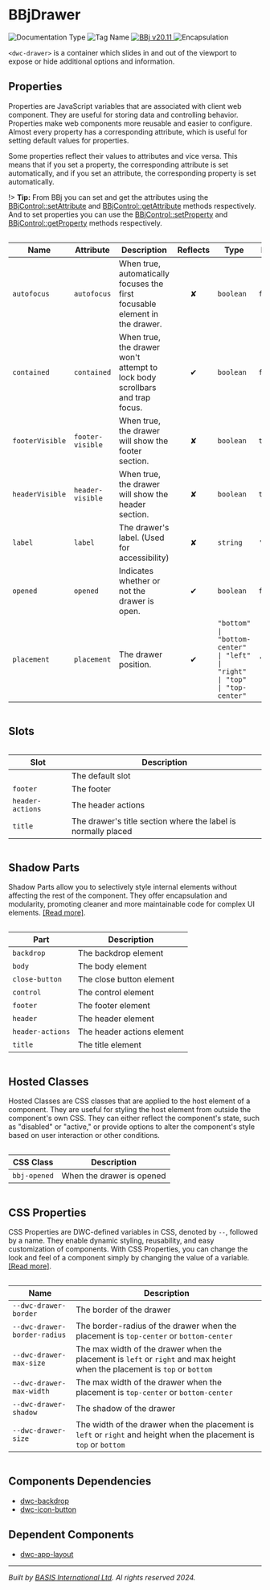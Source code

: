 # BBjDrawer
![Documentation Type](https://img.shields.io/badge/Documentation-dwc-%23006aff) ![Tag Name](https://img.shields.io/badge/Component-dwc--drawer-%23006aff) <a href="https://bbj-plugins.github.io/BBjDrawer/#/" title="The BBj Widget Name">
      <img src="https://img.shields.io/badge/Widget-BBjDrawer &#8599;-%23006aff" alt="BBj v20.11" />
    </a> ![Encapsulation](https://img.shields.io/badge/Encapsulation-shadow-%23006aff)

`<dwc-drawer>` is a container which slides in and out of the viewport to expose or hide additional options and information.


## Properties 


Properties are JavaScript variables that are associated with client web component.
They are useful for storing data and controlling behavior. Properties make web components more reusable and easier to configure.
Almost every property has a corresponding attribute, which is useful for setting default values for properties.

Some properties reflect their values to attributes and vice versa. This means that if you set a property, the corresponding attribute is set automatically, and if you set an attribute, the corresponding property is set automatically.

!> **Tip:** From BBj you can set and get the attributes using the [BBjControl::setAttribute](https://documentation.basis.cloud/BASISHelp/WebHelp/bbjobjects/SysGui/bbjcontrol/BBjControl_setAttribute.htm)
and [BBjControl::getAttribute](https://documentation.basis.cloud/BASISHelp/WebHelp/bbjobjects/SysGui/bbjcontrol/BBjControl_getAttribute.htm) methods respectively.
And to set properties you can use the [BBjControl::setProperty](https://documentation.basis.cloud/BASISHelp/WebHelp/bbjobjects/SysGui/bbjcontrol/BBjControl_setProperty.htm) and [BBjControl::getProperty](https://documentation.basis.cloud/BASISHelp/WebHelp/bbjobjects/SysGui/bbjcontrol/BBjControl_getProperty.htm) methods respectively.
<div style="overflow-x: auto;">

| Name              | Attribute          | Description                                                                 | Reflects | Type                                                                          | Default      |
| ----------------- | ------------------ | --------------------------------------------------------------------------- | :------: | ----------------------------------------------------------------------------- | ------------ |
| ``autofocus``     | ``autofocus``      | When true, automatically focuses the first focusable element in the drawer. | &#x2718; | ``boolean``                                                                   | ``false``    |
| ``contained``     | ``contained``      | When true, the drawer won't attempt to lock body scrollbars and trap focus. | &#x2714; | ``boolean``                                                                   | ``false``    |
| ``footerVisible`` | ``footer-visible`` | When true, the drawer will show the footer section.                         | &#x2718; | ``boolean``                                                                   | ``true``     |
| ``headerVisible`` | ``header-visible`` | When true, the drawer will show the header section.                         | &#x2718; | ``boolean``                                                                   | ``true``     |
| ``label``         | ``label``          | The drawer's label. (Used for accessibility)                                | &#x2718; | ``string``                                                                    | ``'Drawer'`` |
| ``opened``        | ``opened``         | Indicates whether or not the drawer is open.                                | &#x2714; | ``boolean``                                                                   | ``false``    |
| ``placement``     | ``placement``      | The drawer position.                                                        | &#x2714; | ``"bottom" \| "bottom-center" \| "left" \| "right" \| "top" \| "top-center"`` | ``'left'``   |


</div>

## Slots

<div style="overflow-x: auto;">

| Slot               | Description                                                   |
| ------------------ | ------------------------------------------------------------- |
|                    | The default slot                                              |
| ``footer``         | The footer                                                    |
| ``header-actions`` | The header actions                                            |
| ``title``          | The drawer's title section where the label is normally placed |


</div>

## Shadow Parts


Shadow Parts allow you to selectively style internal elements without affecting the rest of the component.
They offer encapsulation and modularity, promoting cleaner and more maintainable code for complex UI elements. [[Read more]](theme-engine/css-shadow-parts).
<div style="overflow-x: auto;">

| Part               | Description                |
| ------------------ | -------------------------- |
| ``backdrop``       | The backdrop element       |
| ``body``           | The body element           |
| ``close-button``   | The close button element   |
| ``control``        | The control element        |
| ``footer``         | The footer element         |
| ``header``         | The header element         |
| ``header-actions`` | The header actions element |
| ``title``          | The title element          |


</div>

## Hosted Classes


Hosted Classes are CSS classes that are applied to the host element of a component. They are useful for styling the host element from outside the component's own CSS.
They can either reflect the component's state, such as "disabled" or "active," or provide options to alter the component's style based on user interaction or other conditions.
<div style="overflow-x: auto;">

| CSS Class      | Description               |
| -------------- | ------------------------- |
| ``bbj-opened`` | When the drawer is opened |


</div>

## CSS Properties


CSS Properties are DWC-defined variables in CSS, denoted by `--`, followed by a name.
They enable dynamic styling, reusability, and easy customization of components.
With CSS Properties, you can change the look and feel of a component simply by changing the value of a variable.
[[Read more]](theme-engine/css-variables).
<div style="overflow-x: auto;">

| Name                           | Description                                                                                                                        |
| ------------------------------ | ---------------------------------------------------------------------------------------------------------------------------------- |
| ``--dwc-drawer-border``        | The border of the drawer                                                                                                           |
| ``--dwc-drawer-border-radius`` | The border-radius of the drawer when the placement is ``top-center`` or ``bottom-center``                                          |
| ``--dwc-drawer-max-size``      | The max width of the drawer when the placement is ``left`` or ``right`` and max height when the placement is ``top`` or ``bottom`` |
| ``--dwc-drawer-max-width``     | The max width of the drawer when the placement is ``top-center`` or ``bottom-center``                                              |
| ``--dwc-drawer-shadow``        | The shadow of the drawer                                                                                                           |
| ``--dwc-drawer-size``          | The width of the drawer when the placement is ``left`` or ``right`` and height when the placement is ``top`` or ``bottom``         |


</div>

## Components Dependencies

- [dwc-backdrop](web-components/dwc-backdrop.md)
- [dwc-icon-button](web-components/dwc-icon-button.md)


## Dependent Components

- [dwc-app-layout](web-components/dwc-app-layout.md)


----------------------------------------------
*Built by [BASIS International Ltd](https://www.basis.cloud/). Al rights reserved 2024.*
